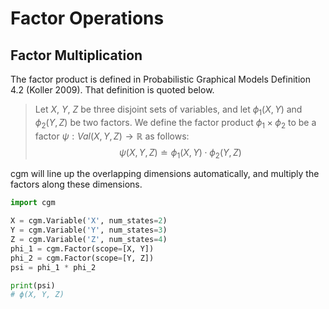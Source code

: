 # Factor Operations

## Factor Multiplication
The factor product is defined in Probabilistic Graphical Models
Definition 4.2 (Koller 2009). That definition is quoted below.

> Let $X$, $Y$, $Z$ be three disjoint sets of variables, and let $\phi_1(X, Y)$
> and $\phi_2(Y, Z)$ be two factors. We define the factor product
> $\phi_1 \times \phi_2$ to be a factor $\psi: Val(X, Y, Z) \to \mathbb{R}$ as 
> follows:
> $$ \psi(X, Y, Z) \doteq  \phi_1(X, Y) \cdot \phi_2(Y, Z) $$


cgm will line up the overlapping dimensions automatically, and multiply the factors along these dimensions.

```python
import cgm

X = cgm.Variable('X', num_states=2)
Y = cgm.Variable('Y', num_states=3)
Z = cgm.Variable('Z', num_states=4)
phi_1 = cgm.Factor(scope=[X, Y])
phi_2 = cgm.Factor(scope=[Y, Z])
psi = phi_1 * phi_2

print(psi)
# ϕ(X, Y, Z)
```